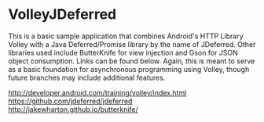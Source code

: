 # VolleyJDeferred

This is a basic sample application that combines Android's HTTP Library Volley with a Java Deferred/Promise library by the name of JDeferred.  Other libraries used include ButterKnife for view injection and Gson for JSON object consumption. Links can be found below.  Again, this is meant to serve as a basic foundation for asynchronous programming using Volley, though future branches may include additional features. 

http://developer.android.com/training/volley/index.html
https://github.com/jdeferred/jdeferred
http://jakewharton.github.io/butterknife/

